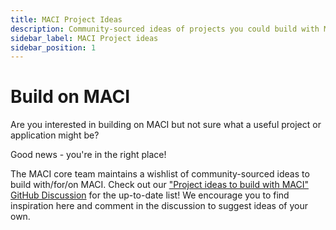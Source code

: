 ```yaml
---
title: MACI Project Ideas
description: Community-sourced ideas of projects you could build with MACI
sidebar_label: MACI Project ideas
sidebar_position: 1
---
```


# Build on MACI

Are you interested in building on MACI but not sure what a useful project or application might be?

Good news - you're in the right place!

The MACI core team maintains a wishlist of community-sourced ideas to build with/for/on MACI. Check out our ["Project ideas to build with MACI" GitHub Discussion](https://github.com/privacy-scaling-explorations/maci/discussions/1136) for the up-to-date list! We encourage you to find inspiration here and comment in the discussion to suggest ideas of your own.
